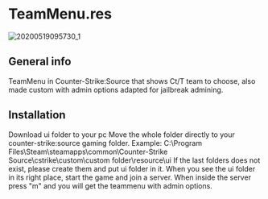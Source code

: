 # TeamMenu.res

![20200519095730_1](https://user-images.githubusercontent.com/10328699/82300545-4aba2700-99b7-11ea-817b-d97eb140e66a.jpg)





## General info

TeamMenu in Counter-Strike:Source that shows Ct/T team to choose, also made custom with admin options adapted for jailbreak admining.

## Installation

Download ui folder to your pc
Move the whole folder directly to your counter-strike:source gaming folder.
Example: C:\Program Files\Steam\steamapps\common\Counter-Strike Source\cstrike\custom\custom folder\resource\ui
If the last folders does not exist, please create them and put ui folder in it.
When you see the ui folder in its right place, start the game and join a server.
When inside the server press "m" and you will get the teammenu with admin options.



